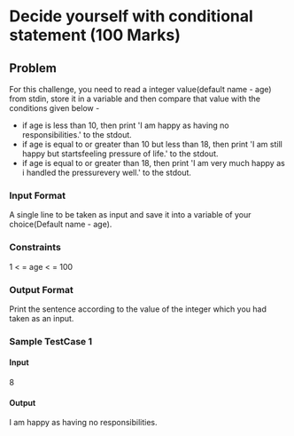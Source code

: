 # Decide yourself with conditional statement (100 Marks)

## Problem
For this challenge, you need to read a integer value(default name - age) from stdin, store it in a variable and then compare that value with the conditions given below - 
- if age is less than 10, then print 'I am happy as having no responsibilities.' to the stdout. 
- if age is equal to or greater than 10 but less than 18, then print 'I am still happy but startsfeeling pressure of life.' to the stdout. 
- if age is equal to or greater than 18, then print 'I am very much happy as i handled the pressurevery well.' to the stdout.  

### Input Format

A single line to be taken as input and save it into a variable of your choice(Default name - age). 

### Constraints
1 < = age < = 100 

### Output Format
Print the sentence according to the value of the integer which you had taken as an input. 

### Sample TestCase 1
#### Input
8
#### Output
I am happy as having no responsibilities.